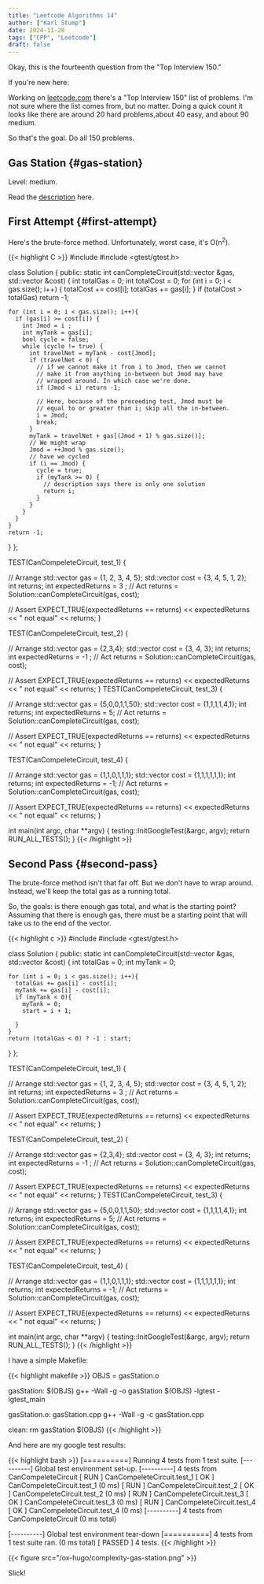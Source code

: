 ```yaml
---
title: "Leetcode Algorithms 14"
author: ["Karl Stump"]
date: 2024-11-28
tags: ["CPP", "Leetcode"]
draft: false
---
```


Okay, this is the fourteenth question from the "Top Interview 150."

If you're new here:

Working on [leetcode.com](https:leetcode.com) there's a "Top Interview 150" list of problems. I'm not sure where the list
comes from, but no matter. Doing a quick count it looks like there are around 20 hard problems,about
40 easy, and about 90 medium.

So that's the goal. Do all 150 problems.


## Gas Station {#gas-station}

Level: medium.

Read the [description](https://leetcode.com/problems/h-index/description/?envType=study-plan-v2&envId=top-interview-150) here.


## First Attempt {#first-attempt}

Here's the brute-force method. Unfortunately, worst case, it's O(n<sup>2</sup>).

{{< highlight C >}}
#include <vector>
#include <gtest/gtest.h>

class Solution {
public:
  static int canCompleteCircuit(std::vector<int> &gas, std::vector<int> &cost) {
    int totalGas = 0;
    int totalCost = 0;
    for (int i = 0; i < gas.size(); i++) {
      totalCost += cost[i];
      totalGas += gas[i];
    }
    if (totalCost > totalGas)
      return -1;

    for (int i = 0; i < gas.size(); i++){
      if (gas[i] >= cost[i]) {
        int Jmod = i ;
        int myTank = gas[i];
        bool cycle = false;
        while (cycle != true) {
          int travelNet = myTank - cost[Jmod];
          if (travelNet < 0) {
            // if we cannot make it from i to Jmod, then we cannot
            // make it from anything in-between but Jmod may have
            // wrapped around. In which case we're done.
            if (Jmod < i) return -1;

            // Here, because of the preceeding test, Jmod must be
            // equal to or greater than i; skip all the in-between.
            i = Jmod;
            break;
          }
          myTank = travelNet + gas[(Jmod + 1) % gas.size()];
          // We might wrap
          Jmod = ++Jmod % gas.size();
          // have we cycled
          if (i == Jmod) {
            cycle = true;
            if (myTank >= 0) {
              // description says there is only one solution
              return i;
            }
          }
        }
      }
    }
    return -1;
  }
};

TEST(CanCompeleteCircuit, test_1) {

  // Arrange
  std::vector<int> gas = {1, 2, 3, 4, 5};
  std::vector<int> cost = {3, 4, 5, 1, 2};
  int returns;
  int expectedReturns = 3 ;
  // Act
  returns = Solution::canCompleteCircuit(gas, cost);

  // Assert
  EXPECT_TRUE(expectedReturns == returns) << expectedReturns << " not equal" << returns;
}

TEST(CanCompeleteCircuit, test_2) {

  // Arrange
  std::vector<int> gas = {2,3,4};
  std::vector<int> cost = {3, 4, 3};
  int returns;
  int expectedReturns = -1 ;
  // Act
  returns = Solution::canCompleteCircuit(gas, cost);

  // Assert
  EXPECT_TRUE(expectedReturns == returns) << expectedReturns << " not equal" << returns;
}
TEST(CanCompeleteCircuit, test_3) {

  // Arrange
  std::vector<int> gas = {5,0,0,1,1,50};
  std::vector<int> cost = {1,1,1,1,4,1};
  int returns;
  int expectedReturns = 5;
  // Act
  returns = Solution::canCompleteCircuit(gas, cost);

  // Assert
  EXPECT_TRUE(expectedReturns == returns) << expectedReturns << " not equal" << returns;
}

TEST(CanCompeleteCircuit, test_4) {

  // Arrange
  std::vector<int> gas = {1,1,0,1,1,1};
  std::vector<int> cost = {1,1,1,1,1,1};
  int returns;
  int expectedReturns = -1;
  // Act
  returns = Solution::canCompleteCircuit(gas, cost);

  // Assert
  EXPECT_TRUE(expectedReturns == returns) << expectedReturns << " not equal" << returns;
}

int main(int argc, char **argv) {
  testing::InitGoogleTest(&argc, argv);
  return RUN_ALL_TESTS();
}
{{< /highlight >}}


## Second Pass {#second-pass}

The brute-force method isn't that far off.  But we don't have to wrap around. Instead, we'll keep the total gas as a running total.

So, the goals: is there enough gas total, and what is the starting point? Assuming that there is
enough gas, there must be a starting point that will take us to the end of the vector.

{{< highlight c >}}
#include <vector>
#include <gtest/gtest.h>

class Solution {
public:
  static int canCompleteCircuit(std::vector<int> &gas, std::vector<int> &cost) {
    int totalGas = 0;
    int myTank = 0;

    for (int i = 0; i < gas.size(); i++){
      totalGas += gas[i] - cost[i];
      myTank += gas[i] - cost[i];
      if (myTank < 0){
        myTank = 0;
        start = i + 1;

      }
    }
    return (totalGas < 0) ? -1 : start;
  }
};

TEST(CanCompeleteCircuit, test_1) {

  // Arrange
  std::vector<int> gas = {1, 2, 3, 4, 5};
  std::vector<int> cost = {3, 4, 5, 1, 2};
  int returns;
  int expectedReturns = 3 ;
  // Act
  returns = Solution::canCompleteCircuit(gas, cost);

  // Assert
  EXPECT_TRUE(expectedReturns == returns) << expectedReturns << " not equal" << returns;
}

TEST(CanCompeleteCircuit, test_2) {

  // Arrange
  std::vector<int> gas = {2,3,4};
  std::vector<int> cost = {3, 4, 3};
  int returns;
  int expectedReturns = -1 ;
  // Act
  returns = Solution::canCompleteCircuit(gas, cost);

  // Assert
  EXPECT_TRUE(expectedReturns == returns) << expectedReturns << " not equal" << returns;
}
TEST(CanCompeleteCircuit, test_3) {

  // Arrange
  std::vector<int> gas = {5,0,0,1,1,50};
  std::vector<int> cost = {1,1,1,1,4,1};
  int returns;
  int expectedReturns = 5;
  // Act
  returns = Solution::canCompleteCircuit(gas, cost);

  // Assert
  EXPECT_TRUE(expectedReturns == returns) << expectedReturns << " not equal" << returns;
}

TEST(CanCompeleteCircuit, test_4) {

  // Arrange
  std::vector<int> gas = {1,1,0,1,1,1};
  std::vector<int> cost = {1,1,1,1,1,1};
  int returns;
  int expectedReturns = -1;
  // Act
  returns = Solution::canCompleteCircuit(gas, cost);

  // Assert
  EXPECT_TRUE(expectedReturns == returns) << expectedReturns << " not equal" << returns;
}

int main(int argc, char **argv) {
  testing::InitGoogleTest(&argc, argv);
  return RUN_ALL_TESTS();
}
{{< /highlight >}}

I have a simple Makefile:

{{< highlight makefile >}}
OBJS = gasStation.o

gasStation: $(OBJS)
        g++ -Wall -g -o gasStation $(OBJS) -lgtest -lgtest_main

gasStation.o: gasStation.cpp
        g++ -Wall -g -c gasStation.cpp

clean:
        rm gasStation $(OBJS)
{{< /highlight >}}

And here are my google test results:

{{< highlight bash >}}
[==========] Running 4 tests from 1 test suite.
[----------] Global test environment set-up.
[----------] 4 tests from CanCompeleteCircuit
[ RUN      ] CanCompeleteCircuit.test_1
[       OK ] CanCompeleteCircuit.test_1 (0 ms)
[ RUN      ] CanCompeleteCircuit.test_2
[       OK ] CanCompeleteCircuit.test_2 (0 ms)
[ RUN      ] CanCompeleteCircuit.test_3
[       OK ] CanCompeleteCircuit.test_3 (0 ms)
[ RUN      ] CanCompeleteCircuit.test_4
[       OK ] CanCompeleteCircuit.test_4 (0 ms)
[----------] 4 tests from CanCompeleteCircuit (0 ms total)

[----------] Global test environment tear-down
[==========] 4 tests from 1 test suite ran. (0 ms total)
[  PASSED  ] 4 tests.
{{< /highlight >}}

{{< figure src="/ox-hugo/complexity-gas-station.png" >}}

Slick!
